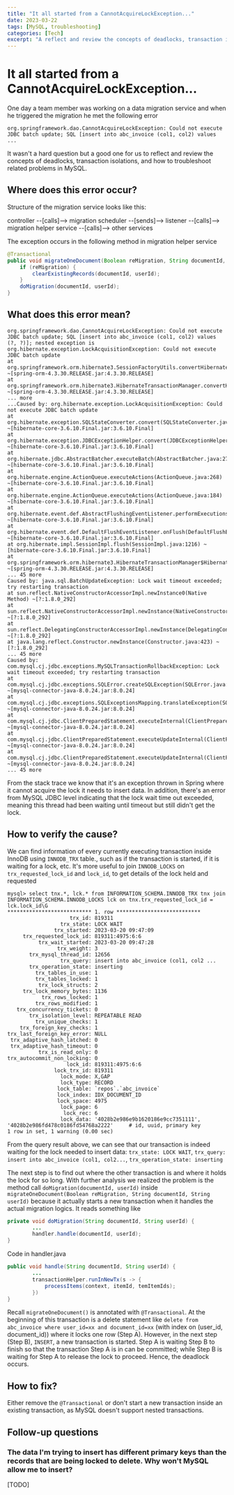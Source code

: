 ```yaml
---
title: "It all started from a CannotAcquireLockException..."
date: 2023-03-22
tags: [MySQL, troubleshooting]
categories: [Tech]
excerpt: "A reflect and review the concepts of deadlocks, transaction isolations, and how to troubleshoot related problems in MySQL."
---
```


# It all started from a CannotAcquireLockException...

One day a team member was working on a data migration service and when he triggered the migration he met the following error
```
org.springframework.dao.CannotAcquireLockException: Could not execute JDBC batch update; SQL [insert into abc_invoice (col1, col2) values ...
```
It wasn't a hard question but a good one for us to reflect and review the concepts of deadlocks, transaction isolations, and how to troubleshoot related problems in MySQL.

## Where does this error occur?
Structure of the migration service looks like this:

controller --[calls]--> migration scheduler --[sends]--> listener --[calls]--> migration helper service --[calls]--> other services

The exception occurs in the following method in migration helper service
```java
@Transactional
public void migrateOneDocument(Boolean reMigration, String documentId, String userId) {
    if (reMigration) {
        clearExistingRecords(documentId, userId);
    }
    doMigration(documentId, userId);
}
```

## What does this error mean?
```
org.springframework.dao.CannotAcquireLockException: Could not execute JDBC batch update; SQL [insert into abc_invoice (col1, col2) values (?, ?)]; nested exception is org.hibernate.exception.LockAcquisitionException: Could not execute JDBC batch update
at org.springframework.orm.hibernate3.SessionFactoryUtils.convertHibernateAccessException(SessionFactoryUtils.java:651) ~[spring-orm-4.3.30.RELEASE.jar:4.3.30.RELEASE]
at org.springframework.orm.hibernate3.HibernateTransactionManager.convertHibernateAccessException(HibernateTransactionManager.java:800) ~[spring-orm-4.3.30.RELEASE.jar:4.3.30.RELEASE]
... more
...Caused by: org.hibernate.exception.LockAcquisitionException: Could not execute JDBC batch update
at org.hibernate.exception.SQLStateConverter.convert(SQLStateConverter.java:107) ~[hibernate-core-3.6.10.Final.jar:3.6.10.Final]
at org.hibernate.exception.JDBCExceptionHelper.convert(JDBCExceptionHelper.java:66) ~[hibernate-core-3.6.10.Final.jar:3.6.10.Final]
at org.hibernate.jdbc.AbstractBatcher.executeBatch(AbstractBatcher.java:275) ~[hibernate-core-3.6.10.Final.jar:3.6.10.Final]
at org.hibernate.engine.ActionQueue.executeActions(ActionQueue.java:268) ~[hibernate-core-3.6.10.Final.jar:3.6.10.Final]
at org.hibernate.engine.ActionQueue.executeActions(ActionQueue.java:184) ~[hibernate-core-3.6.10.Final.jar:3.6.10.Final]
at org.hibernate.event.def.AbstractFlushingEventListener.performExecutions(AbstractFlushingEventListener.java:321) ~[hibernate-core-3.6.10.Final.jar:3.6.10.Final]
at org.hibernate.event.def.DefaultFlushEventListener.onFlush(DefaultFlushEventListener.java:51) ~[hibernate-core-3.6.10.Final.jar:3.6.10.Final]
at org.hibernate.impl.SessionImpl.flush(SessionImpl.java:1216) ~[hibernate-core-3.6.10.Final.jar:3.6.10.Final]
at org.springframework.orm.hibernate3.HibernateTransactionManager$HibernateTransactionObject.flush(HibernateTransactionManager.java:900) ~[spring-orm-4.3.30.RELEASE.jar:4.3.30.RELEASE]
... 45 more
Caused by: java.sql.BatchUpdateException: Lock wait timeout exceeded; try restarting transaction
at sun.reflect.NativeConstructorAccessorImpl.newInstance0(Native Method) ~[?:1.8.0_292]
at sun.reflect.NativeConstructorAccessorImpl.newInstance(NativeConstructorAccessorImpl.java:62) ~[?:1.8.0_292]
at sun.reflect.DelegatingConstructorAccessorImpl.newInstance(DelegatingConstructorAccessorImpl.java:45) ~[?:1.8.0_292]
at java.lang.reflect.Constructor.newInstance(Constructor.java:423) ~[?:1.8.0_292]
... 45 more
Caused by: com.mysql.cj.jdbc.exceptions.MySQLTransactionRollbackException: Lock wait timeout exceeded; try restarting transaction
at com.mysql.cj.jdbc.exceptions.SQLError.createSQLException(SQLError.java:123) ~[mysql-connector-java-8.0.24.jar:8.0.24]
at com.mysql.cj.jdbc.exceptions.SQLExceptionsMapping.translateException(SQLExceptionsMapping.java:122) ~[mysql-connector-java-8.0.24.jar:8.0.24]
at com.mysql.cj.jdbc.ClientPreparedStatement.executeInternal(ClientPreparedStatement.java:953) ~[mysql-connector-java-8.0.24.jar:8.0.24]
at com.mysql.cj.jdbc.ClientPreparedStatement.executeUpdateInternal(ClientPreparedStatement.java:1092) ~[mysql-connector-java-8.0.24.jar:8.0.24]
at com.mysql.cj.jdbc.ClientPreparedStatement.executeUpdateInternal(ClientPreparedStatement.java:1040) ~[mysql-connector-java-8.0.24.jar:8.0.24]
... 45 more
```
From the stack trace we know that it's an exception thrown in Spring where it cannot acquire the lock it needs to insert data. In addition, there's an error from MySQL JDBC level indicating that the lock wait time out exceeded, meaning this thread had been waiting until timeout but still didn't get the lock.  


## How to verify the cause?
We can find information of every currently executing transaction inside InnoDB using `INNODB_TRX` table., such as if the transaction is started, if it is waiting for a lock, etc.
It's more useful to join `INNODB_LOCKS` on `trx_requested_lock_id` and `lock_id`, to get details of the lock held and requested

```
mysql> select tnx.*, lck.* from INFORMATION_SCHEMA.INNODB_TRX tnx join INFORMATION_SCHEMA.INNODB_LOCKS lck on tnx.trx_requested_lock_id = lck.lock_id\G
*************************** 1. row ***************************
                    trx_id: 819311
                 trx_state: LOCK WAIT
               trx_started: 2023-03-20 09:47:09
     trx_requested_lock_id: 819311:4975:6:6
          trx_wait_started: 2023-03-20 09:47:28
                trx_weight: 3
       trx_mysql_thread_id: 12656
                 trx_query: insert into abc_invoice (col1, col2 ...
       trx_operation_state: inserting
         trx_tables_in_use: 1
         trx_tables_locked: 1
          trx_lock_structs: 2
     trx_lock_memory_bytes: 1136
           trx_rows_locked: 1
         trx_rows_modified: 1
   trx_concurrency_tickets: 0
       trx_isolation_level: REPEATABLE READ
         trx_unique_checks: 1
    trx_foreign_key_checks: 1
trx_last_foreign_key_error: NULL
 trx_adaptive_hash_latched: 0
 trx_adaptive_hash_timeout: 0
          trx_is_read_only: 0
trx_autocommit_non_locking: 0
                   lock_id: 819311:4975:6:6
               lock_trx_id: 819311
                 lock_mode: X,GAP
                 lock_type: RECORD
                lock_table: `repos`.`abc_invoice`
                lock_index: IDX_DOCUMENT_ID
                lock_space: 4975
                 lock_page: 6
                  lock_rec: 6
                 lock_data: '4028b2e986e9b1620186e9cc7351111', '4028b2e986fd478c0186fd54768a2222'     # id, uuid, primary key
1 row in set, 1 warning (0.00 sec)
```

From the query result above, we can see that our transaction is indeed waiting for the lock needed to insert data:
`trx_state: LOCK WAIT`, `trx_query: insert into abc_invoice (col1, col2...`, `trx_operation_state: inserting`

The next step is to find out where the other transaction is and where it holds the lock for so long. With further analysis we realized the problem is the method call `doMigration(documentId, userId)` inside `migrateOneDocument(Boolean reMigration, String documentId, String userId)` because it actually starts a new transaction when it handles the actual migration logics. It reads something like
```java
private void doMigration(String documentId, String userId) {
        ...
        handler.handle(documentId, userId);
}
```

Code in handler.java
```java
public void handle(String documentId, String userId) {
        ...
        transactionHelper.runInNewTx(s -> {
            processItems(context, itemId, temItemIds);
        })
}
```

Recall `migrateOneDocument()` is annotated with `@Transactional`. At the beginning of this transaction is a delete statement like `delete from abc_invoice where user_id=xx and document_id=xx` (with index on (user_id, document_id)) where it locks one row (Step A). However, in the next step (Step B), `INSERT`, a new transaction is started. Step A is waiting Step B to finish so that the transaction Step A is in can be committed; while Step B is waiting for Step A to release the lock to proceed. Hence, the deadlock occurs.


## How to fix?
Either remove the `@Transactional` or don't start a new transaction inside an existing transaction, as MySQL doesn't support nested transactions.

## Follow-up questions
### The data I'm trying to insert has different primary keys than the records that are being locked to delete. Why won't MySQL allow me to insert?
[TODO]
